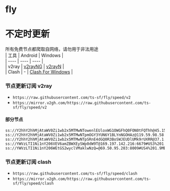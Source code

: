 # fly
# 不定时更新
所有免费节点都爬取自网络，请勿用于非法用途  
|  工具  | Android  | Windows  |  
|  ----  | ----   | ----  |  
| v2ray  | [v2rayNG](https://github.com/2dust/v2rayNG/releases) | [v2rayN](https://github.com/2dust/v2rayN/releases) |  
| Clash  | - | [Clash For Windows](https://github.com/2dust/clashN/releases) | 
  
### 节点更新订阅  v2ray
- `https://raw.githubusercontent.com/ts-sf/fly/speed/v2`  
- `https://mirror.v2gh.com/https://raw.githubusercontent.com/ts-sf/fly/speed/v2`  

#### 部分节点  
``` 
ss://Y2hhY2hhMjAtaWV0Zi1wb2x5MTMwNTowenlEUloxWG1OWGFhQ0FON0tFQThh@45.151.62.54:28825#%E6%9C%AA%E7%9F%A54%20524.1KB%2Fs
ss://Y2hhY2hhMjAtaWV0Zi1wb2x5MTMwNTpmOGY3YUN6Y1BLYnNGOHAz@119.59.98.58:990#%E6%9C%AA%E7%9F%A56%20419.9KB%2Fs
ss://Y2hhY2hhMjAtaWV0Zi1wb2x5MTMwNTpSRnE4dGQ0R3BoSWJEUDlUMk9rUXRR@37.1.208.212:443#US2%2076.8MB%2Fs
ss://YWVzLTI1Ni1nY206VEV6amZBWXEySWp0dW9T@169.197.142.216:6679#US3%201.9MB%2Fs
ss://YWVzLTI1Ni1nY206WEtGS2wyclVMaklwNzQ=@69.50.95.203:8009#US4%201.9MB%2Fs
```
### 节点更新订阅  clash
- `https://raw.githubusercontent.com/ts-sf/fly/speed/clash`  
- `https://mirror.v2gh.com/https://raw.githubusercontent.com/ts-sf/fly/speed/clash`  



